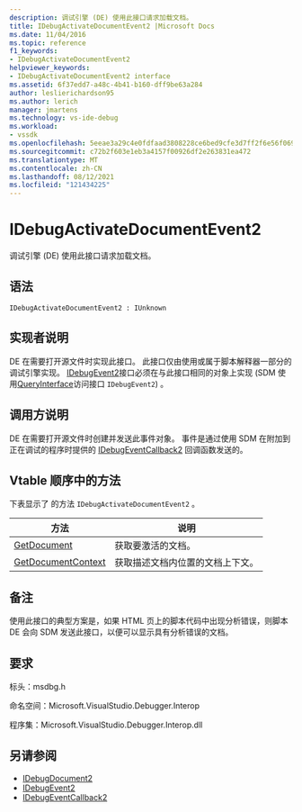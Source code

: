 ```yaml
---
description: 调试引擎 (DE) 使用此接口请求加载文档。
title: IDebugActivateDocumentEvent2 |Microsoft Docs
ms.date: 11/04/2016
ms.topic: reference
f1_keywords:
- IDebugActivateDocumentEvent2
helpviewer_keywords:
- IDebugActivateDocumentEvent2 interface
ms.assetid: 6f37edd7-a48c-4b41-b160-dff9be63a284
author: leslierichardson95
ms.author: lerich
manager: jmartens
ms.technology: vs-ide-debug
ms.workload:
- vssdk
ms.openlocfilehash: 5eeae3a29c4e0fdfaad3808228ce6bed9cfe3d7ff2f6e56f0699ed4e051d64df
ms.sourcegitcommit: c72b2f603e1eb3a4157f00926df2e263831ea472
ms.translationtype: MT
ms.contentlocale: zh-CN
ms.lasthandoff: 08/12/2021
ms.locfileid: "121434225"
---
```

# <a name="idebugactivatedocumentevent2"></a>IDebugActivateDocumentEvent2
调试引擎 (DE) 使用此接口请求加载文档。

## <a name="syntax"></a>语法

```
IDebugActivateDocumentEvent2 : IUnknown
```

## <a name="notes-for-implementers"></a>实现者说明
 DE 在需要打开源文件时实现此接口。 此接口仅由使用或属于脚本解释器一部分的调试引擎实现。 [IDebugEvent2](../../../extensibility/debugger/reference/idebugevent2.md)接口必须在与此接口相同的对象上实现 (SDM 使用[QueryInterface](/cpp/atl/queryinterface)访问接口 `IDebugEvent2`) 。

## <a name="notes-for-callers"></a>调用方说明
 DE 在需要打开源文件时创建并发送此事件对象。 事件是通过使用 SDM 在附加到正在调试的程序时提供的 [IDebugEventCallback2](../../../extensibility/debugger/reference/idebugeventcallback2.md) 回调函数发送的。

## <a name="methods-in-vtable-order"></a>Vtable 顺序中的方法
 下表显示了 的方法 `IDebugActivateDocumentEvent2` 。

|方法|说明|
|-------------|-----------------|
|[GetDocument](../../../extensibility/debugger/reference/idebugactivatedocumentevent2-getdocument.md)|获取要激活的文档。|
|[GetDocumentContext](../../../extensibility/debugger/reference/idebugactivatedocumentevent2-getdocumentcontext.md)|获取描述文档内位置的文档上下文。|

## <a name="remarks"></a>备注
 使用此接口的典型方案是，如果 HTML 页上的脚本代码中出现分析错误，则脚本 DE 会向 SDM 发送此接口，以便可以显示具有分析错误的文档。

## <a name="requirements"></a>要求
 标头：msdbg.h

 命名空间：Microsoft.VisualStudio.Debugger.Interop

 程序集：Microsoft.VisualStudio.Debugger.Interop.dll

## <a name="see-also"></a>另请参阅
- [IDebugDocument2](../../../extensibility/debugger/reference/idebugdocument2.md)
- [IDebugEvent2](../../../extensibility/debugger/reference/idebugevent2.md)
- [IDebugEventCallback2](../../../extensibility/debugger/reference/idebugeventcallback2.md)
